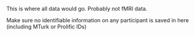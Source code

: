 This is where all data would go. Probably not fMRI data.

Make sure no identifiable information on any participant is saved in here (including MTurk or Prolific IDs)